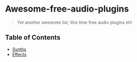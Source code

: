 # Awesome-free-audio-plugins
> Yet another awesome list, this time free audio plugins eh!

## Table of Contents
- [Synths](synths.md)
- [Effects](#Effects)
